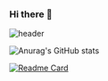 ### Hi there 👋

<!--
**elmellamo/elmellamo** is a ✨ _special_ ✨ repository because its `README.md` (this file) appears on your GitHub profile.

Here are some ideas to get you started:

- 🔭 I’m currently working on ...
- 🌱 I’m currently learning ...
- 👯 I’m looking to collaborate on ...
- 🤔 I’m looking for help with ...
- 💬 Ask me about ...
- 📫 How to reach me: ...
- 😄 Pronouns: ...
- ⚡ Fun fact: ...
-->


![header](https://capsule-render.vercel.app/api?type=waving&color=gradient&customColorList=0,2,2,2,30&height=300&section=header&text=elmellamo's%20Github!&animation=fadeIn&fontSize=60)

![Anurag's GitHub stats](https://github-readme-stats.vercel.app/api?username=elmellamo&count_private=true&hide=stars,prs,issues&show_icons=true&include_all_commits=true)

[![Readme Card](https://github-readme-stats.vercel.app/api/pin/?username=elmellamo&repo=github-readme-stats)](https://github.com/elmellamo/github-readme-stats)
